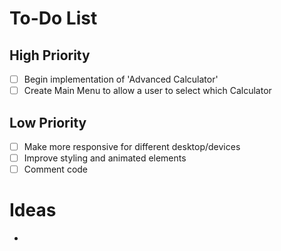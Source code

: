 # To-Do List

## High Priority

- [ ] Begin implementation of 'Advanced Calculator'
- [ ] Create Main Menu to allow a user to select which Calculator

## Low Priority

- [ ] Make more responsive for different desktop/devices
- [ ] Improve styling and animated elements
- [ ] Comment code

# Ideas

-
